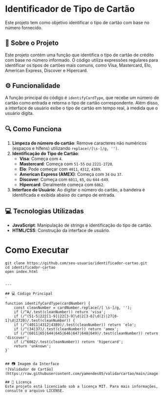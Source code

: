 # Identificador de Tipo de Cartão

Este projeto tem como objetivo identificar o tipo de cartão com base no número fornecido.

## 📌 Sobre o Projeto
Este projeto contém uma função que identifica o tipo de cartão de crédito com base no número informado. O código utiliza expressões regulares para identificar os tipos de cartões mais comuns, como Visa, Mastercard, Elo, American Express, Discover e Hipercard.

## ⚙️ Funcionalidade
A função principal do código é `identifyCardType`, que recebe um número de cartão como entrada e retorna o tipo de cartão correspondente. Além disso, a interface de usuário exibe o tipo de cartão em tempo real, à medida que o usuário digita.

## 🔍 Como Funciona
1. **Limpeza do número do cartão**: Remove caracteres não numéricos (espaços e hífens) utilizando `replace(/[\s-]/g, '')`.
2. **Identificação do Tipo de Cartão**:
   - **Visa**: Começa com `4`.
   - **Mastercard**: Começa com `51-55` ou `2221-2720`.
   - **Elo**: Pode começar com `4011`, `4312`, `4389`.
   - **American Express (AMEX)**: Começa com `34` ou `37`.
   - **Discover**: Começa com `6011`, `65`, ou `644-649`.
   - **Hipercard**: Geralmente começa com `6062`.
3. **Interface de Usuário**: Ao digitar o número do cartão, a bandeira é identificada e exibida abaixo do campo de entrada.

## 💻 Tecnologias Utilizadas
- **JavaScript**: Manipulação de strings e identificação do tipo de cartão.
- **HTML/CSS**: Construção da interface de usuário.



#  Como Executar
```
git clone https://github.com/seu-usuario/identificador-cartao.git  
cd identificador-cartao  
open index.html  ```


---

## 💻 Código Principal
`
function identifyCardType(cardNumber) {
    const cleanNumber = cardNumber.replace(/[ \s-]/g, '');
    if (/^A/.test(cleanNumber)) return 'visa';
    if (/^(51-5|222[1-9]|22[3-9]\d|2[3-6]\d(2)|27[0-1]\d|2720)/.test(cleanNumber)) {
    if (/^(4011|4312|4389)/.test(cleanNumber)) return 'elo';
    if (/^(34|37)/.test(cleanNumber)) return 'amex';
    if (/^(6011|65|644|645|646|647|648|649)/.test(cleanNumber)) return 'discover';
    if (/^6062/.test(cleanNumber)) return 'hipercard';
    return 'unknown';
}`


## 📷 Imagem da Interface
![Validador de Cartão](https://raw.githubusercontent.com/yamendes05/validarcartao/main/image.png)

## 📄 Licença
Este projeto está licenciado sob a licença MIT. Para mais informações, consulte o arquivo LICENSE.

